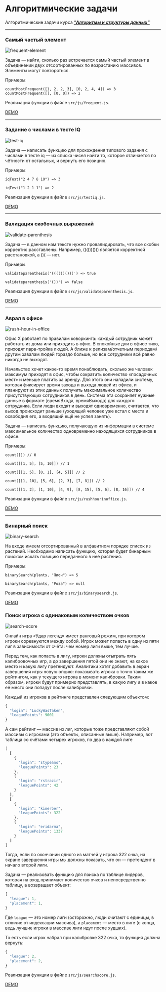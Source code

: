 # Алгоритмические задачи

Алгоритмические задачи курса [**_"Алгоритмы и структуры данных"_**](https://levelup.htmlacademy.ru/algorithms)

---

### **Самый частый элемент**

![frequent-element](./public/frequent-element.jpg)

Задача —  найти, сколько раз встречается самый частый элемент в объединении двух отсортированных по возрастанию массивов. Элементы могут повторяться.

Примеры:

`countMostFrequent([1, 2, 2, 3], [0, 2, 4, 4]) => 3`
`countMostFrequent([], [0, 0]) => 2`

Реализация функции в файле `src/js/frequent.js`.

[DEMO](https://alekseeva-t-v.github.io/algorithmic-tasks/frequent-element.html)

---
### **Задание с числами в тесте IQ**

![test-iq](./public/testiq.jpg)

Задача —  написать функцию для прохождения типового задания с числами в тесте iq — из списка чисел найти то, которое отличается по чётности от остальных, и вернуть его позицию.

Примеры:

`iqTest("2 4 7 8 10") => 3`

`iqTest("1 2 1 1") => 2`

Реализация функции в файле `src/js/testiq.js`.

[DEMO](https://alekseeva-t-v.github.io/algorithmic-tasks/testiq.html)

---
### **Валидация скобочных выражений**

![validate-parenthesis](./public/validateparenthesis.jpg)

Задача —  в данном нам тексте нужно провалидировать, что все скобки корректно расставлены. Например, (((())())) является корректной расстановкой, а ()( — нет.

Примеры:

`validateparenthesis('(((())()))') => true`

`validateparenthesis('())') => false`

Реализация функции в файле `src/js/validateparenthesis.js`.

[DEMO](https://alekseeva-t-v.github.io/algorithmic-tasks/validateparenthesis.html)

---
### **Аврал в офисе**

![rush-hour-in-office](./public/rushhourinoffice.jpg)

Офис X работает по правилам коворкинга: каждый сотрудник может работать из дома или приходить в офис. В спокойные дни в офисе тихо, приходят пара-тройка людей. А ближе к релизам/отчетным периодам/другим завалам людей гораздо больше, но все сотрудники всё равно никогда не выходят. 

Начальство хочет какое-то время понаблюдать, сколько же человек максимум приходят в офис, чтобы сократить количество «посадочных мест» и меньше платить за аренду. Для этого они наладили систему, которая фиксирует время захода и выхода людей из офиса, и планируют из этих данных получить максимальное количество присутствующих сотрудников в день. Система эта сохраняет нужные данные в формате [времяВхода, времяВыхода] для каждого сотрудника. Если люди входят и выходят одновременно, считается, что выход происходит раньше (уходящий человек уже встал с места и освободил его, а входящий ещё не успел занять). 

Задача — написать функцию, получающую из информации в системе максимальное количество одновременно находящихся сотрудников в офисе.

Примеры:

`count([]) // 0`

`count([[1, 5], [5, 10]]) // 1`

`count([[1, 5], [0, 1], [4, 5]]) // 2`

`count([[1, 10], [5, 6], [2, 3], [7, 8]]) // 2`

`count([[1, 2], [1, 10], [4, 9], [8, 15], [5, 6], [8, 16]]) // 4`

Реализация функции в файле `src/js/rushhourinoffice.js`.

[DEMO](https://alekseeva-t-v.github.io/algorithmic-tasks/rushhourinoffice.html)

---
### **Бинарный поиск**

![binary-search](./public/binarysearch.jpg)

На входе имеем отсортированный в алфавитном порядке список из растений. Необходимо написать функцию, которая будет бинарным поиском искать позицию переданного в неё растения.

Примеры:

`binarySearch(plants, "Пион") => 5`

`binarySearch(plants, "Роза") => null`

Реализация функции в файле `src/js/binarysearch.js`.

[DEMO](https://alekseeva-t-v.github.io/algorithmic-tasks/binarysearch.html)

### **Поиск игрока с одинаковым количеством очков**

![search-score](./public/searchscore.jpg)

Онлайн игра «Удар легенд» имеет ранговый режим, при котором игроки соревнуются между собой. Игрок может попасть в одну из пяти лиг в зависимости от счёта: чем номер лиги выше, тем лучше. 

Перед тем, как попасть в лигу, игроки должны отыграть пять калибровочных игр, а до завершения пятой они не знают, на какое место и какую лигу претендуют. Аналитики хотят добавить в экран завершения игры новую опцию: показывать игрока с точно таким же рейтингом, как у текущего игрока в момент калибровки. Таким образом, игроки будут примерно представлять, в какую лигу и в какое её место они попадут после калибровки.

Каждый из игроков в рейтинге представлен следующим объектом:

```JavaScript
{
  "login": "LuckyWasTaken",
  "leaguePoints": 9001
}
```

А сам рейтинг — массив из лиг, которые тоже представляют собой массивы с игроками (это объекты, описанные выше). Например, вот таблица со счётами четырех игроков, по два в каждой лиге

```JavaScript
[
  [
    {
      "login": "stypeano",
      "leaguePoints": 23
    },
    {
      "login": "rstrazir",
      "leaguePoints": 42
    }
  ],
  [
    {
      "login": "kinerber",
      "leaguePoints": 322
    },
    {
      "login": "eridarma",
      "leaguePoints": 1337
    }
  ]
]
```

Тогда, если по окончании одного из матчей у игрока 322 очка, на экране завершения игры мы должны показать, что он — претендент в начало второй лиги.

Задача — реализовать функцию для поиска по таблице лидеров, которая на вход принимает количество очков и непосредственно таблицу, а возвращает объект:

```JavaScript
{
  "league": 1,
  "placement": 1,
}
```

Где `league` — это номер лиги (осторожно, люди считают с единицы, в отличие от индексации массива), а `placement` — место в лиге (с конца, ведь лучшие игроки в массиве лиги идут после худших).

То есть если игрок набрал при калибровке 322 очка, то функция должна вернуть:

```JavaScript
{
  "league": 2,
  "placement": 2,
}
````

Реализация функции в файле `src/js/searchscore.js`.

[DEMO](https://alekseeva-t-v.github.io/algorithmic-tasks/searchscore.html)

